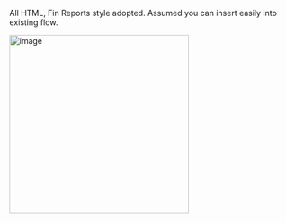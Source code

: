 All HTML, Fin Reports style adopted. Assumed you can insert easily into existing flow. 


<img width="319" alt="image" src="https://github.com/user-attachments/assets/ee766ffb-5845-49b6-adc2-126e1c627fae">

